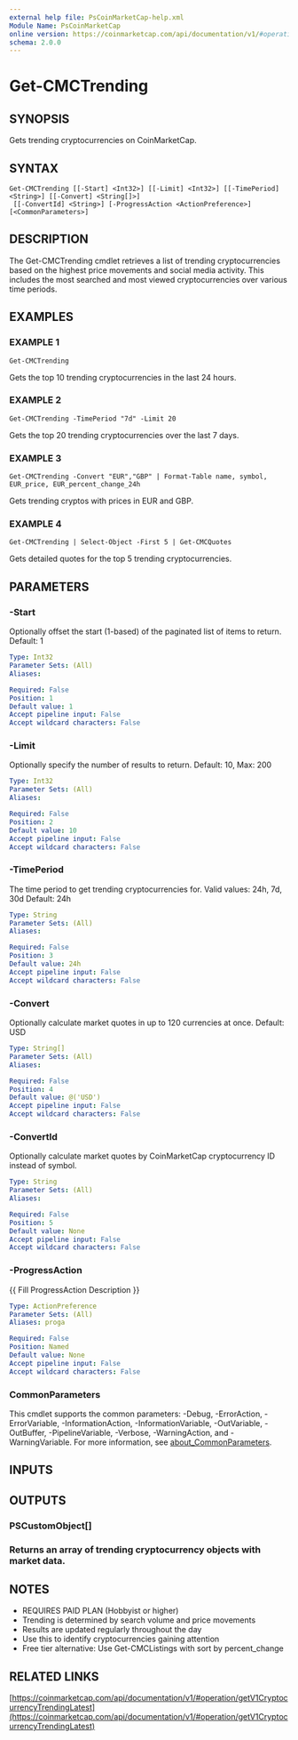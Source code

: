```yaml
---
external help file: PsCoinMarketCap-help.xml
Module Name: PsCoinMarketCap
online version: https://coinmarketcap.com/api/documentation/v1/#operation/getV1CryptocurrencyTrendingLatest
schema: 2.0.0
---
```


# Get-CMCTrending

## SYNOPSIS
Gets trending cryptocurrencies on CoinMarketCap.

## SYNTAX

```
Get-CMCTrending [[-Start] <Int32>] [[-Limit] <Int32>] [[-TimePeriod] <String>] [[-Convert] <String[]>]
 [[-ConvertId] <String>] [-ProgressAction <ActionPreference>] [<CommonParameters>]
```

## DESCRIPTION
The Get-CMCTrending cmdlet retrieves a list of trending cryptocurrencies 
based on the highest price movements and social media activity.
This includes
the most searched and most viewed cryptocurrencies over various time periods.

## EXAMPLES

### EXAMPLE 1
```
Get-CMCTrending
```

Gets the top 10 trending cryptocurrencies in the last 24 hours.

### EXAMPLE 2
```
Get-CMCTrending -TimePeriod "7d" -Limit 20
```

Gets the top 20 trending cryptocurrencies over the last 7 days.

### EXAMPLE 3
```
Get-CMCTrending -Convert "EUR","GBP" | Format-Table name, symbol, EUR_price, EUR_percent_change_24h
```

Gets trending cryptos with prices in EUR and GBP.

### EXAMPLE 4
```
Get-CMCTrending | Select-Object -First 5 | Get-CMCQuotes
```

Gets detailed quotes for the top 5 trending cryptocurrencies.

## PARAMETERS

### -Start
Optionally offset the start (1-based) of the paginated list of items to return.
Default: 1

```yaml
Type: Int32
Parameter Sets: (All)
Aliases:

Required: False
Position: 1
Default value: 1
Accept pipeline input: False
Accept wildcard characters: False
```

### -Limit
Optionally specify the number of results to return.
Default: 10, Max: 200

```yaml
Type: Int32
Parameter Sets: (All)
Aliases:

Required: False
Position: 2
Default value: 10
Accept pipeline input: False
Accept wildcard characters: False
```

### -TimePeriod
The time period to get trending cryptocurrencies for.
Valid values: 24h, 7d, 30d
Default: 24h

```yaml
Type: String
Parameter Sets: (All)
Aliases:

Required: False
Position: 3
Default value: 24h
Accept pipeline input: False
Accept wildcard characters: False
```

### -Convert
Optionally calculate market quotes in up to 120 currencies at once.
Default: USD

```yaml
Type: String[]
Parameter Sets: (All)
Aliases:

Required: False
Position: 4
Default value: @('USD')
Accept pipeline input: False
Accept wildcard characters: False
```

### -ConvertId
Optionally calculate market quotes by CoinMarketCap cryptocurrency ID instead of symbol.

```yaml
Type: String
Parameter Sets: (All)
Aliases:

Required: False
Position: 5
Default value: None
Accept pipeline input: False
Accept wildcard characters: False
```

### -ProgressAction
{{ Fill ProgressAction Description }}

```yaml
Type: ActionPreference
Parameter Sets: (All)
Aliases: proga

Required: False
Position: Named
Default value: None
Accept pipeline input: False
Accept wildcard characters: False
```

### CommonParameters
This cmdlet supports the common parameters: -Debug, -ErrorAction, -ErrorVariable, -InformationAction, -InformationVariable, -OutVariable, -OutBuffer, -PipelineVariable, -Verbose, -WarningAction, and -WarningVariable. For more information, see [about_CommonParameters](http://go.microsoft.com/fwlink/?LinkID=113216).

## INPUTS

## OUTPUTS

### PSCustomObject[]
### Returns an array of trending cryptocurrency objects with market data.
## NOTES
- REQUIRES PAID PLAN (Hobbyist or higher)
- Trending is determined by search volume and price movements
- Results are updated regularly throughout the day
- Use this to identify cryptocurrencies gaining attention
- Free tier alternative: Use Get-CMCListings with sort by percent_change

## RELATED LINKS

[https://coinmarketcap.com/api/documentation/v1/#operation/getV1CryptocurrencyTrendingLatest](https://coinmarketcap.com/api/documentation/v1/#operation/getV1CryptocurrencyTrendingLatest)

